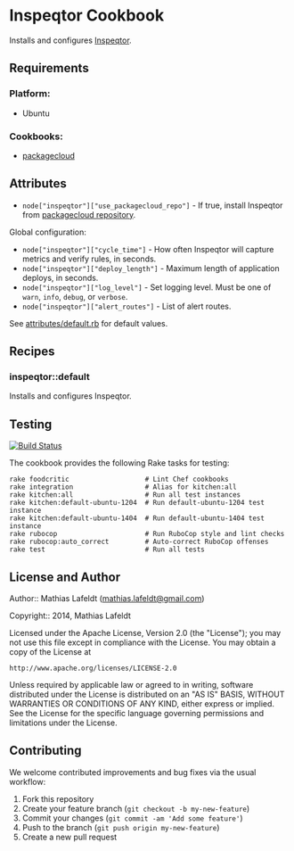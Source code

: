 # Inspeqtor Cookbook

Installs and configures [Inspeqtor](https://github.com/mperham/inspeqtor).

## Requirements

### Platform:

* Ubuntu

### Cookbooks:

* [packagecloud](https://github.com/computology/packagecloud-cookbook)

## Attributes

* `node["inspeqtor"]["use_packagecloud_repo"]` - If true, install Inspeqtor from
  [packagecloud repository](https://packagecloud.io/contribsys/inspeqtor).

Global configuration:

* `node["inspeqtor"]["cycle_time"]` - How often Inspeqtor will capture metrics
  and verify rules, in seconds.
* `node["inspeqtor"]["deploy_length"]` - Maximum length of application deploys,
  in seconds.
* `node["inspeqtor"]["log_level"]` - Set logging level. Must be one of `warn`,
  `info`, `debug`, or `verbose`.
* `node["inspeqtor"]["alert_routes"]` - List of alert routes.

See [attributes/default.rb](/attributes/default.rb) for default values.

## Recipes

### inspeqtor::default

Installs and configures Inspeqtor.

## Testing

[![Build Status](https://travis-ci.org/mlafeldt/inspeqtor-cookbook.svg?branch=master)](https://travis-ci.org/mlafeldt/inspeqtor-cookbook)

The cookbook provides the following Rake tasks for testing:

```
rake foodcritic                   # Lint Chef cookbooks
rake integration                  # Alias for kitchen:all
rake kitchen:all                  # Run all test instances
rake kitchen:default-ubuntu-1204  # Run default-ubuntu-1204 test instance
rake kitchen:default-ubuntu-1404  # Run default-ubuntu-1404 test instance
rake rubocop                      # Run RuboCop style and lint checks
rake rubocop:auto_correct         # Auto-correct RuboCop offenses
rake test                         # Run all tests
```

## License and Author

Author:: Mathias Lafeldt (mathias.lafeldt@gmail.com)

Copyright:: 2014, Mathias Lafeldt

Licensed under the Apache License, Version 2.0 (the "License");
you may not use this file except in compliance with the License.
You may obtain a copy of the License at

    http://www.apache.org/licenses/LICENSE-2.0

Unless required by applicable law or agreed to in writing, software
distributed under the License is distributed on an "AS IS" BASIS,
WITHOUT WARRANTIES OR CONDITIONS OF ANY KIND, either express or implied.
See the License for the specific language governing permissions and
limitations under the License.

## Contributing

We welcome contributed improvements and bug fixes via the usual workflow:

1. Fork this repository
2. Create your feature branch (`git checkout -b my-new-feature`)
3. Commit your changes (`git commit -am 'Add some feature'`)
4. Push to the branch (`git push origin my-new-feature`)
5. Create a new pull request
